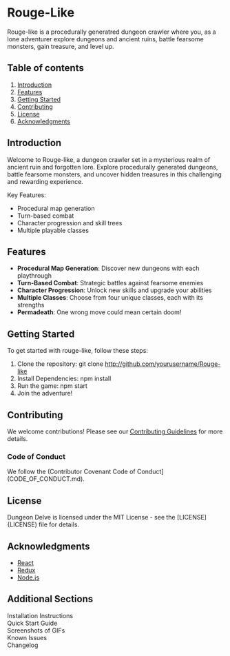 # Rouge-Like

Rouge-like is a procedurally generatred dungeon crawler where you, as a lone adventurer explore dungeons and ancient ruins, battle fearsome monsters, gain treasure, and level up.

## Table of contents

1. [Introduction](#introduction)
2. [Features](#features)
3. [Getting Started](#features)
4. [Contributing](#contributing)
5. [License](#license)
6. [Acknowledgments](#acknowledgments)

## Introduction

Welcome to Rouge-like, a dungeon crawler set in a mysterious realm of ancient ruin and forgotten lore. Explore procedurally generated dungeons, battle fearsome monsters, and uncover hidden treasures in this challenging and rewarding experience.

Key Features:
- Procedural map generation
- Turn-based combat
- Character progression and skill trees
- Multiple playable classes

## Features

- **Procedural Map Generation**: Discover new dungeons with each playthrough
- **Turn-Based Combat**: Strategic battles against fearsome enemies
- **Character Progression**: Unlock new skills and upgrade your abilities
- **Multiple Classes**: Choose from four unique classes, each with its strengths
- **Permadeath**: One wrong move could mean certain doom!

## Getting Started

To get started with rouge-like, follow these steps:

1. Clone the repository: git clone http://github.com/yourusername/Rouge-like
2. Install Dependencies: npm install
3. Run the game: npm start
4. Join the adventure!

## Contributing

We welcome contributions! Please see our [Contributing Guidelines](CONTRIBUTING.md) for more details.


### Code of Conduct

We follow the (Contributor Covenant Code of Conduct](CODE_OF_CONDUCT.md).

## License

Dungeon Delve is licensed under the MIT License - see the [LICENSE]{LICENSE) file for details.

## Acknowledgments

- [React](https://reactjs.org/)
- [Redux](https://redux.js.org/)
- [Node.js](https://node.org/)


## Additional Sections

Installation Instructions\
Quick Start Guide\
Screenshots of GIFs\
Known Issues\
Changelog
